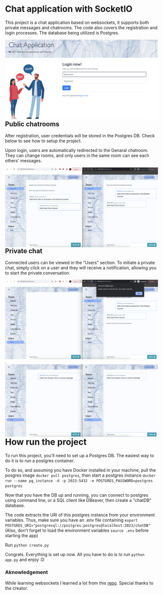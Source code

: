 # Chat application with SocketIO

This project is a chat application based on websockets, it supports both private messages and chatrooms. The code also covers the registration and login processes. The database being utilized is Postgres.

<img align="right" src="./images/login.png" alt="Login page"><br><br>



## Public chatrooms

After registration, user credentials will be stored in the Postgres DB. Check below to see how to setup the project.

Upon login, users are automatically redirected to the Genaral chatroom. They can change rooms, and only users in the same room can see each others' messages.

<img align="right" src="./images/chatrooms.png" alt="Chatrooms page"><br><br>


## Private chat

Connected users can be viewed in the "Users" section. To initiate a private chat, simply click on a user and they will receive a notification, allowing you to start the private conversation.

<img align="right" src="./images/chatprivate.png" alt="Private chat page">
.
<img align="right" src="./images/chatprivate2.png" alt="Private chat page">


# How run the project

To run this project, you'll need to set up a Postgres DB. The easiest way to do it is to run a postgres container. 

To do so, and assuming you have Docker installed in your machine, pull the posgres image `docker pull postgres`, then start a postgres instance `docker run --name pg_instance -d -p 2023:5432 -e POSTGRES_PASSWORD=postgres postgres`

Now that you have the DB up and running, you can connect to postgres using command line, or a SQL client like DBeaver, then create a "chatDB" database.

The code extracts the URI of this postgres instance from your environment variables. Thus, make sure you have an .env file containing `export POSTGRES_URI="postgresql://postgres:postgres@localhost:2023/chatDB"` (Also, don't forget to load the environment variables `source .env` before starting the app)

Run `python create.py`

Congrats. Everything is set up now. All you have to do is to run `python app.py` and enjoy :D


### Aknowledgement

While learning websockets I learned a lot from this [repo](https://github.com/sandeepsudhakaran/rchat-app). Special thanks to the creator.

